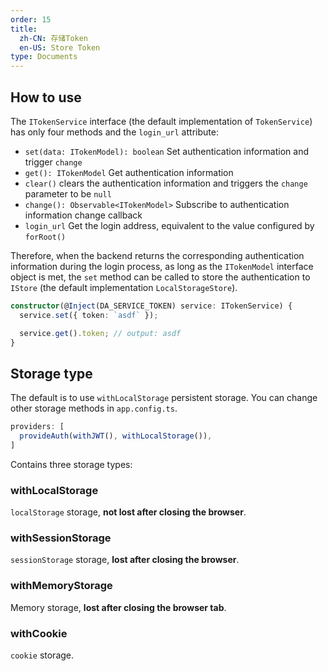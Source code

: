 ```yaml
---
order: 15
title: 
  zh-CN: 存储Token
  en-US: Store Token
type: Documents
---
```


## How to use

The `ITokenService` interface (the default implementation of `TokenService`) has only four methods and the `login_url` attribute:

- `set(data: ITokenModel): boolean` Set authentication information and trigger `change`
- `get(): ITokenModel` Get authentication information
- `clear()` clears the authentication information and triggers the `change` parameter to be `null`
- `change(): Observable<ITokenModel>` Subscribe to authentication information change callback
- `login_url` Get the login address, equivalent to the value configured by `forRoot()`

Therefore, when the backend returns the corresponding authentication information during the login process, as long as the `ITokenModel` interface object is met, the `set` method can be called to store the authentication to `IStore` (the default implementation `LocalStorageStore`).

```ts
constructor(@Inject(DA_SERVICE_TOKEN) service: ITokenService) {
  service.set({ token: `asdf` });

  service.get().token; // output: asdf
}
```

## Storage type

The default is to use `withLocalStorage` persistent storage. You can change other storage methods in `app.config.ts`.

```ts
providers: [
  provideAuth(withJWT(), withLocalStorage()),
]
```

Contains three storage types:

### withLocalStorage

`localStorage` storage, **not lost after closing the browser**.

### withSessionStorage

`sessionStorage` storage, **lost after closing the browser**.

### withMemoryStorage

Memory storage, **lost after closing the browser tab**.

### withCookie

`cookie` storage.
